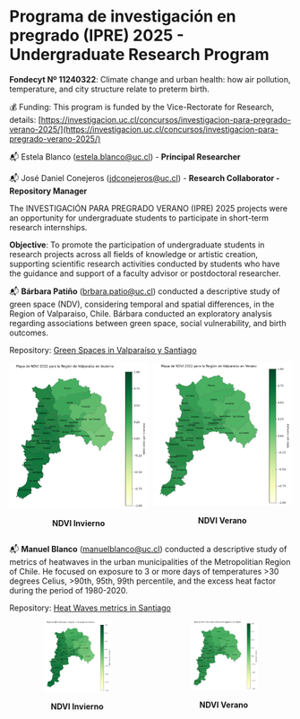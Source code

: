 # Programa de investigación en pregrado (IPRE) 2025 - Undergraduate Research Program

**Fondecyt Nº 11240322**: Climate change and urban health: how air pollution, temperature, and city structure relate to preterm birth.

:moneybag: Funding: This program is funded by the Vice-Rectorate for Research, details: [https://investigacion.uc.cl/concursos/investigacion-para-pregrado-verano-2025/](https://investigacion.uc.cl/concursos/investigacion-para-pregrado-verano-2025/)

:mailbox_with_mail: Estela Blanco (<estela.blanco@uc.cl>) - **Principal Researcher**

:mailbox_with_mail: José Daniel Conejeros (<jdconejeros@uc.cl>) - **Research Collaborator - Repository Manager**

The INVESTIGACIÓN PARA PREGRADO VERANO (IPRE) 2025 projects were an opportunity for undergraduate students to participate in short-term research internships. 

**Objective**: To promote the participation of undergraduate students in research projects across all fields of knowledge or artistic creation, supporting scientific research activities conducted by students who have the guidance and support of a faculty advisor or postdoctoral researcher.

:mailbox_with_mail: **Bárbara Patiño** (<brbara.patio@uc.cl>) conducted a descriptive study of green space (NDV), considering temporal and spatial differences, in the Region of Valparaiso, Chile. Bárbara conducted an exploratory analysis regarding associations between green space, social vulnerability, and birth outcomes. 

Repository: [Green Spaces in Valparaíso y Santiago](https://github.com/barbarapatino/Green_Spaces_IPRE/tree/main)

<div style="display: flex; flex-direction: row; justify-content: center; gap: 10px;">

  <div style="flex: 1; text-align: center;">
    <img src="https://raw.githubusercontent.com/barbarapatino/Programa-de-investigacion-en-pregrado-IPRE-Green-Spaces-in-Valparaiso/refs/heads/main/output_analysis/IMG_MAPA_R_Valparaiso/IMG_MAPA_NDVI_Invierno_RegValparaiso/2022_INVIERNO_VALPARAISO_NDVI.png" alt="NDVI Invierno" style="width: 400px; height: auto;">
    <p><strong>NDVI Invierno</strong></p>
  </div>

  <div style="flex: 1; text-align: center;">
    <img src="https://raw.githubusercontent.com/barbarapatino/Programa-de-investigacion-en-pregrado-IPRE-Green-Spaces-in-Valparaiso/refs/heads/main/output_analysis/IMG_MAPA_R_Valparaiso/IMG_MAPA_NDVI_Verano_RegValparaiso/2022_VERANO_NDVI.png" alt="NDVI Verano" style="width: 400px; height: auto;">
    <p><strong>NDVI Verano</strong></p>
  </div>

</div>

:mailbox_with_mail: **Manuel Blanco** (<manuelblanco@uc.cl>) conducted a descriptive study of metrics of heatwaves in the urban municipalities of the Metropolitian Region of Chile. He focused on exposure to 3 or more days of temperatures >30 degrees Celius, >90th, 95th, 99th percentile, and the excess heat factor during the period of 1980-2020. 

Repository: [Heat Waves metrics in Santiago]()

<div style="display: flex; flex-direction: row; justify-content: space-between; gap: 20px;">

  <div style="flex: 1; text-align: center;">
    <img src="https://raw.githubusercontent.com/barbarapatino/Programa-de-investigacion-en-pregrado-IPRE-Green-Spaces-in-Valparaiso/refs/heads/main/output_analysis/IMG_MAPA_R_Valparaiso/IMG_MAPA_NDVI_Invierno_RegValparaiso/2022_INVIERNO_VALPARAISO_NDVI.png" alt="NDVI Invierno" style="max-width: 50%; height: auto;">
    <p><strong>NDVI Invierno</strong></p>
  </div>

  <div style="flex: 1; text-align: center;">
    <img src="https://raw.githubusercontent.com/barbarapatino/Programa-de-investigacion-en-pregrado-IPRE-Green-Spaces-in-Valparaiso/refs/heads/main/output_analysis/IMG_MAPA_R_Valparaiso/IMG_MAPA_NDVI_Verano_RegValparaiso/2022_VERANO_NDVI.png" alt="NDVI Verano" style="max-width: 50%; height: auto;">
    <p><strong>NDVI Verano</strong></p>
  </div>

</div>


